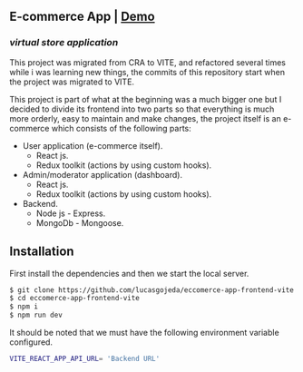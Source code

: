 ## E-commerce App | [Demo](https://my-ecommerce-app-vite.netlify.app/)

### _virtual store application_

This project was migrated from CRA to VITE, and refactored several times while i was learning new things, the commits of this repository start when the project was migrated to VITE.

This project is part of what at the beginning was a much bigger one but I decided to divide its frontend into two parts so that everything is much more orderly, easy to maintain and make changes, the project itself is an e-commerce which consists of the following parts:

- User application (e-commerce itself).
    * React js.
    * Redux toolkit (actions by using custom hooks).
- Admin/moderator application (dashboard).
    * React js.
    * Redux toolkit (actions by using custom hooks).
- Backend.
    * Node js - Express.
    * MongoDb - Mongoose.


## Installation



First install the dependencies and then we start the local server.

```sh
$ git clone https://github.com/lucasgojeda/eccomerce-app-frontend-vite.git
$ cd eccomerce-app-frontend-vite
$ npm i
$ npm run dev
```
It should be noted that we must have the following environment variable configured.

```sh
VITE_REACT_APP_API_URL= 'Backend URL'
```





